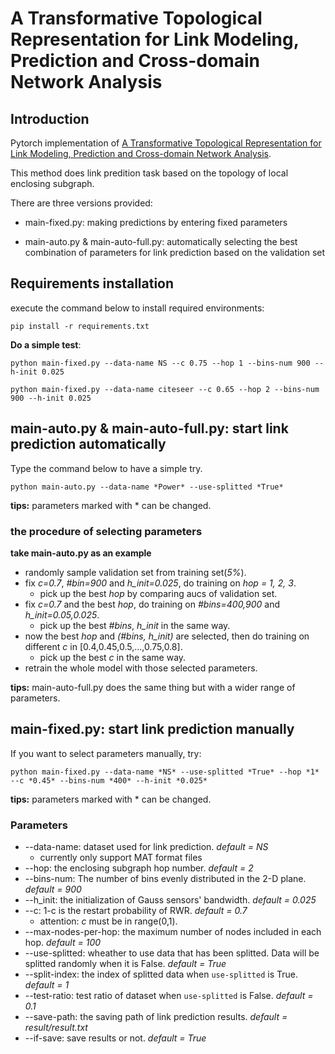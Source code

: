 # A Transformative Topological Representation for Link Modeling, Prediction and Cross-domain Network Analysis

## Introduction

Pytorch implementation of [A Transformative Topological Representation for Link Modeling, Prediction and Cross-domain Network Analysis](https://ieeexplore.ieee.org/document/10475559/).

This method does link predition task based on the topology of local enclosing subgraph.

There are three versions provided:

- main-fixed.py: making predictions by entering fixed parameters

- main-auto.py & main-auto-full.py: automatically selecting the best combination of parameters for link prediction based on the validation set

## Requirements installation

execute the command below to install required environments:

`pip install -r requirements.txt`

**Do a simple test**:

`python main-fixed.py --data-name NS --c 0.75 --hop 1 --bins-num 900 --h-init 0.025`

`python main-fixed.py --data-name citeseer --c 0.65 --hop 2 --bins-num 900 --h-init 0.025`

## main-auto.py & main-auto-full.py: start link prediction automatically 

Type the command below to have a simple try.

`python main-auto.py --data-name *Power* --use-splitted *True*`

**tips:** parameters marked with * can be changed.

### the procedure of selecting parameters 

**take main-auto.py as an example**

- randomly sample validation set from training set(*5%*).
- fix *c=0.7*, *#bin=900* and *h_init=0.025*, do training on *hop = 1, 2, 3*.
  - pick up the best *hop* by comparing aucs of validation set.
- fix *c=0.7* and the best *hop*, do training on *#bins=400,900* and *h_init=0.05,0.025*.
  - pick up the best *#bins*, *h_init* in the same way.
- now the best *hop* and *(#bins, h_init)* are selected, then do training on different *c* in [0.4,0.45,0.5,...,0.75,0.8].
  - pick up the best *c* in the same way.
- retrain the whole model with those selected parameters.

**tips:** main-auto-full.py does the same thing but with a wider range of parameters.

## main-fixed.py: start link prediction manually 

If you want to select parameters manually, try:

`python main-fixed.py --data-name *NS* --use-splitted *True* --hop *1* --c *0.45* --bins-num *400* --h-init *0.025*`

**tips:** parameters marked with * can be changed.

### Parameters

- --data-name: dataset used for link prediction. *default = NS*
  - currently only support MAT format files
- --hop: the enclosing subgraph hop number. *default = 2*
- --bins-num: The number of bins evenly distributed in the 2-D plane. *default = 900*
- --h_init: the initialization of Gauss sensors' bandwidth. *default = 0.025*
- --c: 1-c is the restart probability of RWR. *default = 0.7*
  - attention: *c* must be in range(0,1).
- --max-nodes-per-hop: the maximum number of nodes included in each hop. *default = 100*
- --use-splitted: wheather to use data that has been splitted. Data will be splitted randomly when it is False. *default = True*
- --split-index: the index of splitted data when `use-splitted` is True. *default = 1*
- --test-ratio: test ratio of dataset when `use-splitted` is False. *default = 0.1*
- --save-path: the saving path of link prediction results. *default = result/result.txt*
- --if-save: save results or not. *default = True*

